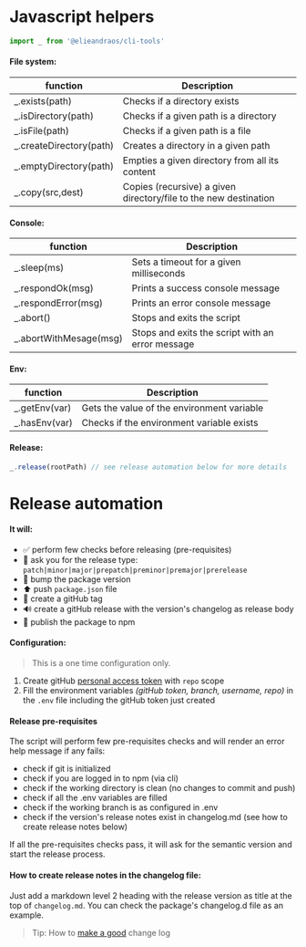# Javascript helpers

```javascript
import _ from '@elieandraos/cli-tools'
```

#### File system:

| function                 | Description                                                      |
| ------------------------ | ---------------------------------------------------------------- |
| \_.exists(path)          | Checks if a directory exists                                     |
| \_.isDirectory(path)     | Checks if a given path is a directory                            |
| \_.isFile(path)          | Checks if a given path is a file                                 |
| \_.createDirectory(path) | Creates a directory in a given path                              |
| \_.emptyDirectory(path)  | Empties a given directory from all its content                   |
| \_.copy(src,dest)        | Copies (recursive) a given directory/file to the new destination |

#### Console:

| function                | Description                                      |
| ----------------------- | ------------------------------------------------ |
| \_.sleep(ms)            | Sets a timeout for a given milliseconds          |
| \_.respondOk(msg)       | Prints a success console message                 |
| \_.respondError(msg)    | Prints an error console message                  |
| \_.abort()              | Stops and exits the script                       |
| \_.abortWithMesage(msg) | Stops and exits the script with an error message |

#### Env:

| function       | Description                                |
| -------------- | ------------------------------------------ |
| \_.getEnv(var) | Gets the value of the environment variable |
| \_.hasEnv(var) | Checks if the environment variable exists  |

#### Release:

```javascript
_.release(rootPath) // see release automation below for more details
```

# Release automation

#### It will:

-   :white_check_mark: perform few checks before releasing (pre-requisites)
-   :speech_balloon: ask you for the release type: `patch|minor|major|prepatch|preminor|premajor|prerelease`
-   :pushpin: bump the package version
-   :arrow_up: push `package.json` file
-   :bookmark: create a gitHub tag
-   :loud_sound: create a gitHub release with the version's changelog as release body
-   :rocket: publish the package to npm

#### Configuration:

> This is a one time configuration only.

1. Create gitHub [personal access token](https://docs.github.com/en/authentication/keeping-your-account-and-data-secure/creating-a-personal-access-token) with `repo` scope
2. Fill the environment variables _(gitHub token, branch, username, repo)_ in the `.env` file including the gitHub token just created

#### Release pre-requisites

The script will perform few pre-requisites checks and will render an error help message if any fails:

-   check if git is initialized
-   check if you are logged in to npm (via cli)
-   check if the working directory is clean (no changes to commit and push)
-   check if all the .env variables are filled
-   check if the working branch is as configured in .env
-   check if the version's release notes exist in changelog.md (see how to create release notes below)

If all the pre-requisites checks pass, it will ask for the semantic version and start the release process.

#### How to create release notes in the changelog file:

Just add a markdown level 2 heading with the release version as title at the top of `changelog.md`.
You can check the package's changelog.d file as an example.

> Tip: How to [make a good](https://keepachangelog.com/en/1.0.0/#how) change log
